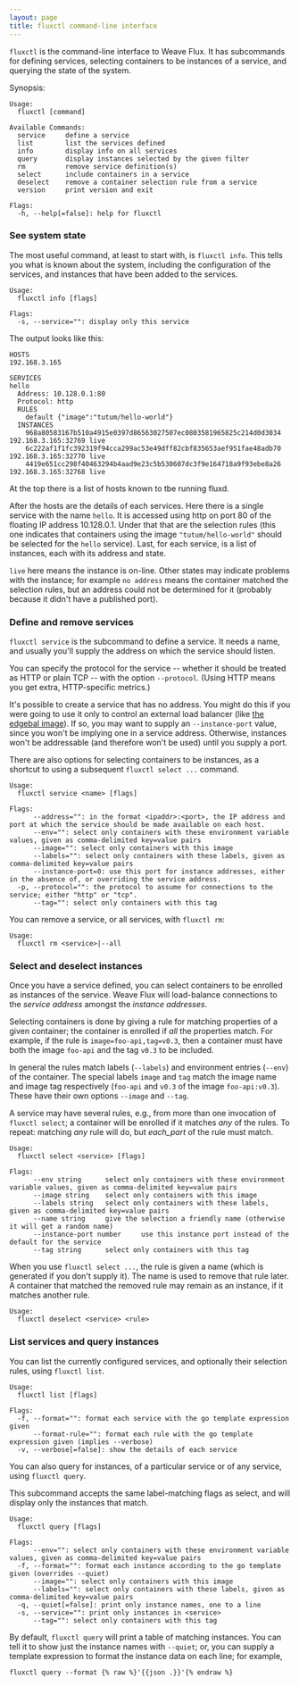 ```yaml
---
layout: page
title: fluxctl command-line interface
---
```


`fluxctl` is the command-line interface to Weave Flux. It has
subcommands for defining services, selecting containers to be
instances of a service, and querying the state of the system.

Synopsis:

```
Usage:
  fluxctl [command]

Available Commands:
  service     define a service
  list        list the services defined
  info        display info on all services
  query       display instances selected by the given filter
  rm          remove service definition(s)
  select      include containers in a service
  deselect    remove a container selection rule from a service
  version     print version and exit

Flags:
  -h, --help[=false]: help for fluxctl
```

### See system state

The most useful command, at least to start with, is `fluxctl
info`. This tells you what is known about the system, including the
configuration of the services, and instances that have been added to
the services.

```
Usage:
  fluxctl info [flags]

Flags:
  -s, --service="": display only this service
```

The output looks like this:

```
HOSTS
192.168.3.165

SERVICES
hello
  Address: 10.128.0.1:80
  Protocol: http
  RULES
    default {"image":"tutum/hello-world"}
  INSTANCES
    968a80583167b510a4915e0397d86563027507ec0803581965825c214d0d3034 192.168.3.165:32769 live
    6c222af1f1fc392319f94cca299ac53e49dff82cbf835653aef951fae48adb70 192.168.3.165:32770 live
    4419e651cc298f40463294b4aad9e23c5b530607dc3f9e164718a9f93ebe8a26 192.168.3.165:32768 live
```

At the top there is a list of hosts known to tbe running fluxd.

After the hosts are the details of each services. Here there is a
single service with the name `hello`.  It is accessed using http on
port 80 of the floating IP address 10.128.0.1.  Under that that are
the selection rules (this one indicates that containers using the
image `"tutum/hello-world"` should be selected for the `hello`
service). Last, for each service, is a list of instances, each with
its address and state.

`live` here means the instance is on-line. Other states may indicate
problems with the instance; for example `no address` means the
container matched the selection rules, but an address could not be
determined for it (probably because it didn't have a published port).

### Define and remove services

`fluxctl service` is the subcommand to define a service. It needs a
name, and usually you'll supply the address on which the service
should listen.

You can specify the protocol for the service -- whether it should be
treated as HTTP or plain TCP -- with the option `--protocol`. (Using
HTTP means you get extra, HTTP-specific metrics.)

It's possible to create a service that has no address. You might do
this if you were going to use it only to control an external load
balancer (like [the edgebal image](edgebal)). If so, you may want to
supply an `--instance-port` value, since you won't be implying one in
a service address. Otherwise, instances won't be addressable (and
therefore won't be used) until you supply a port.

There are also options for selecting containers to be instances, as a
shortcut to using a subsequent `fluxctl select ...` command.

```
Usage:
  fluxctl service <name> [flags]

Flags:
      --address="": in the format <ipaddr>:<port>, the IP address and port at which the service should be made available on each host.
      --env="": select only containers with these environment variable values, given as comma-delimited key=value pairs
      --image="": select only containers with this image
      --labels="": select only containers with these labels, given as comma-delimited key=value pairs
      --instance-port=0: use this port for instance addresses, either in the absence of, or overriding the service address.
  -p, --protocol="": the protocol to assume for connections to the service; either "http" or "tcp".
      --tag="": select only containers with this tag
```

You can remove a service, or all services, with `fluxctl rm`:

```
Usage:
  fluxctl rm <service>|--all
```

### Select and deselect instances

Once you have a service defined, you can select containers to be
enrolled as instances of the service. Weave Flux will load-balance
connections to the *service address* amongst the *instance addresses*.

Selecting containers is done by giving a rule for matching properties
of a given container; the container is enrolled if _all_ the
properties match. For example, if the rule is
`image=foo-api,tag=v0.3`, then a container must have both the image
`foo-api` and the tag `v0.3` to be included.

In general the rules match labels (`--labels`) and environment entries
(`--env`) of the container. The special labels `image` and `tag` match
the image name and image tag respectively (`foo-api` and `v0.3` of the
image `foo-api:v0.3`). These have their own options `--image` and
`--tag`.

A service may have several rules, e.g., from more than one invocation
of `fluxctl select`; a container will be enrolled if it matches _any_
of the rules. To repeat: matching _any_ rule will do, but _each_part_
of the rule must match.

```
Usage:
  fluxctl select <service> [flags]

Flags:
      --env string      select only containers with these environment variable values, given as comma-delimited key=value pairs
      --image string    select only containers with this image
      --labels string   select only containers with these labels, given as comma-delimited key=value pairs
      --name string     give the selection a friendly name (otherwise it will get a random name)
      --instance-port number     use this instance port instead of the default for the service
      --tag string      select only containers with this tag
```

When you use `fluxctl select ...`, the rule is given a name (which is
generated if you don't supply it). The name is used to remove that
rule later. A container that matched the removed rule may remain as an
instance, if it matches another rule.

```
Usage:
  fluxctl deselect <service> <rule>
```

### List services and query instances

You can list the currently configured services, and optionally their
selection rules, using `fluxctl list`.

```
Usage:
  fluxctl list [flags]

Flags:
  -f, --format="": format each service with the go template expression given
      --format-rule="": format each rule with the go template expression given (implies --verbose)
  -v, --verbose[=false]: show the details of each service
```

You can also query for instances, of a particular service or of any
service, using `fluxctl query`.

This subcommand accepts the same label-matching flags as select, and
will display only the instances that match.

```
Usage:
  fluxctl query [flags]

Flags:
      --env="": select only containers with these environment variable values, given as comma-delimited key=value pairs
  -f, --format="": format each instance according to the go template given (overrides --quiet)
      --image="": select only containers with this image
      --labels="": select only containers with these labels, given as comma-delimited key=value pairs
  -q, --quiet[=false]: print only instance names, one to a line
  -s, --service="": print only instances in <service>
      --tag="": select only containers with this tag
```

By default, `fluxctl query` will print a table of matching
instances. You can tell it to show just the instance names with
`--quiet`; or, you can supply a template expression to format the
instance data on each line; for example,

```
fluxctl query --format {% raw %}'{{json .}}'{% endraw %}
```
